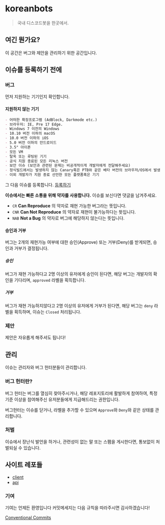 # koreanbots

> 국내 디스코드봇을 한곳에서.

## 여긴 뭔가요?

이 공간은 버그와 제안을 관리하기 위한 공간입니다.

## 이슈를 등록하기 전에

### 버그

먼저 지원하는 기기인지 확인합니다.

#### 지원하지 않는 기기

```md
- 어떠한 확장프로그램 (AdBlock, Darkmode etc.)
- 브라우저: IE, Pre 17 Edge.
- Windows 7 이전의 Windows
- 10.10 버전 이하의 macOS
- 10.0 버전 이하의 iOS
- 5.0 버전 이하의 안드로이드
- 3.5" 아이폰
- 모든 VM
- 탈옥 또는 루팅된 기기
- 공식 지원 종료된 모든 리눅스 버전
- 보안 이슈 (보안과 관련된 문제는 비공개적이게 개발자에게 전달해주세요)
- 정식빌드에서는 발생하지 않는 Canary혹은 PTB와 같은 베타 버전의 브라우저/OS에서 발생하는 버그
- 이외 개발자가 지원 종료 선언한 모든 플랫폼혹은 기기
```

그 다음 이슈를 등록합니다.
[등록하기](https://github.com/koreanbots/koreanbots/issues/new/choose)

**이슈에서는 빠른 소통을 위해 약자를 사용합니다.**
이슈를 보신다면 댓글을 남겨주세요.

- `CR` **Can Reproduce** 의 약자로 재현 가능한 버그라는 뜻입니다.
- `CNR` **Can Not Reproduce** 의 약자로 재현이 불가능하다는 뜻입니다.
- `NAB` **Not a Bug** 의 약자로 버그에 해당하지 않는다는 뜻입니다.

#### 승인과 거부

버그는 2개의 재현가능 여부에 대한 승인(Approve) 또는 거부(Deny)를 받게되면, 승인과 거부가 결정됩니다.

##### 승인

버그가 재현 가능하다고 2명 이상의 유저에게 승인이 된다면, 해당 버그는 개발자의 확인을 기다리며, `approved` 라벨을 획득합니다.

##### 거부

버그가 재현 가능하지않다고 2명 이상의 유저에게 거부가 된다면, 해당 버그는 `deny` 라벨을 획득하며, 이슈는 `Closed` 처리됩니다.

### 제안

제안은 자유롭게 해주셔도 됩니다!

## 관리

이슈는 관리자와 버그 헌터분들이 관리합니다.

### 버그 헌터란?

버그 헌터는 버그를 열심히 찾아주시거나, 해당 레포지토리에 활발하게 참여하여, 특정 기준 이상을 참여해주신 유저분들에게 지급해드리는 권한입니다.

버그헌터는 이슈를 닫거나, 라벨을 추가할 수 있으며 `Approve`와 `Deny`와 같은 상태를 관리합니다.

### 처벌

이슈에서 장난식 발언을 하거나, 관련성이 없는 말 또는 스팸을 게시한다면, 통보없이 처벌되실 수 있습니다.

## 사이트 레포들

- [client](https://github.com/koreanbots/client)
- [api](https://github.com/koreanbots/api)

### 기여

기여는 언제든 환영입니다 커밋메세지는 다음 규칙을 따라주시면 감사하겠습니다!

[Conventional Commits](https://www.conventionalcommits.org/ko/v1.0.0/)